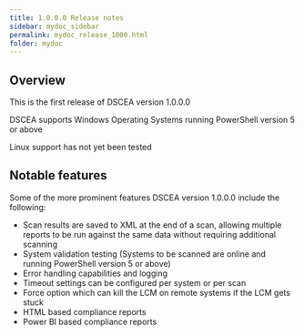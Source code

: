 ```yaml
---
title: 1.0.0.0 Release notes
sidebar: mydoc_sidebar
permalink: mydoc_release_1000.html
folder: mydoc
---
```


## Overview

This is the first release of DSCEA version 1.0.0.0

DSCEA supports Windows Operating Systems running PowerShell version 5 or above

Linux support has not yet been tested

## Notable features

Some of the more prominent features DSCEA version 1.0.0.0 include the following:

* Scan results are saved to XML at the end of a scan, allowing multiple reports to be run against the same data without requiring additional scanning
* System validation testing (Systems to be scanned are online and running PowerShell version 5 or above)
* Error handling capabilities and logging
* Timeout settings can be configured per system or per scan
* Force option which can kill the LCM on remote systems if the LCM gets stuck
* HTML based compliance reports
* Power BI based compliance reports